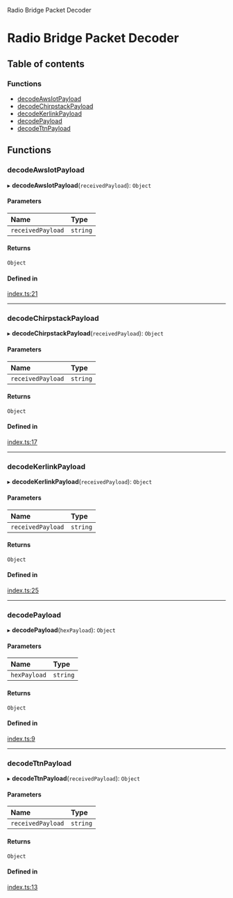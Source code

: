 Radio Bridge Packet Decoder

# Radio Bridge Packet Decoder

## Table of contents

### Functions

- [decodeAwsIotPayload](README.md#decodeawsiotpayload)
- [decodeChirpstackPayload](README.md#decodechirpstackpayload)
- [decodeKerlinkPayload](README.md#decodekerlinkpayload)
- [decodePayload](README.md#decodepayload)
- [decodeTtnPayload](README.md#decodettnpayload)

## Functions

### decodeAwsIotPayload

▸ **decodeAwsIotPayload**(`receivedPayload`): `Object`

#### Parameters

| Name | Type |
| :------ | :------ |
| `receivedPayload` | `string` |

#### Returns

`Object`

#### Defined in

[index.ts:21](https://github.com/deepakmaurya/radiobridge-packet-decoder/blob/61c3f88/src/index.ts#L21)

___

### decodeChirpstackPayload

▸ **decodeChirpstackPayload**(`receivedPayload`): `Object`

#### Parameters

| Name | Type |
| :------ | :------ |
| `receivedPayload` | `string` |

#### Returns

`Object`

#### Defined in

[index.ts:17](https://github.com/deepakmaurya/radiobridge-packet-decoder/blob/61c3f88/src/index.ts#L17)

___

### decodeKerlinkPayload

▸ **decodeKerlinkPayload**(`receivedPayload`): `Object`

#### Parameters

| Name | Type |
| :------ | :------ |
| `receivedPayload` | `string` |

#### Returns

`Object`

#### Defined in

[index.ts:25](https://github.com/deepakmaurya/radiobridge-packet-decoder/blob/61c3f88/src/index.ts#L25)

___

### decodePayload

▸ **decodePayload**(`hexPayload`): `Object`

#### Parameters

| Name | Type |
| :------ | :------ |
| `hexPayload` | `string` |

#### Returns

`Object`

#### Defined in

[index.ts:9](https://github.com/deepakmaurya/radiobridge-packet-decoder/blob/61c3f88/src/index.ts#L9)

___

### decodeTtnPayload

▸ **decodeTtnPayload**(`receivedPayload`): `Object`

#### Parameters

| Name | Type |
| :------ | :------ |
| `receivedPayload` | `string` |

#### Returns

`Object`

#### Defined in

[index.ts:13](https://github.com/deepakmaurya/radiobridge-packet-decoder/blob/61c3f88/src/index.ts#L13)

